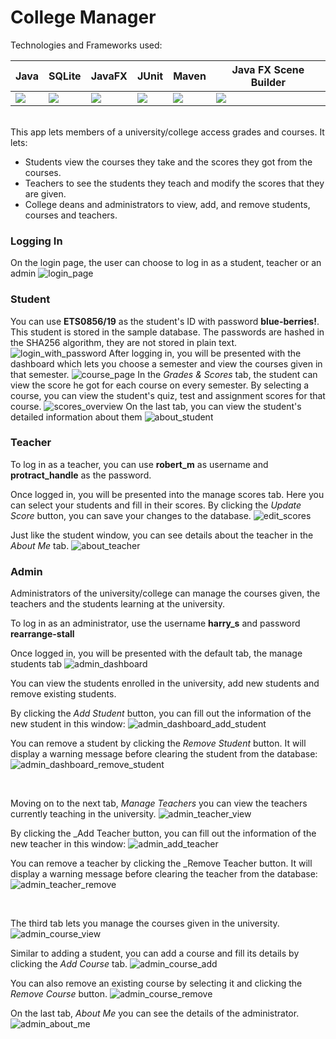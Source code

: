College Manager
===
Technologies and Frameworks used:


| Java                                                                            | SQLite                                                                     | JavaFX                                                                                                                                  | JUnit                                                          | Maven                                                                   | Java FX Scene Builder                                                   |
|---------------------------------------------------------------------------------|----------------------------------------------------------------------------|-----------------------------------------------------------------------------------------------------------------------------------------|----------------------------------------------------------------|-------------------------------------------------------------------------|-------------------------------------------------------------------------|
| ![](https://cdn.tutsplus.com/mobile/uploads/legacy/71_learn-java/Java_Logo.png) | ![](http://www.codebind.com/wp-content/uploads/2016/09/SQLite-300x193.jpg) | ![](http://static1.1.sqspcdn.com/static/f/923743/15112094/1321256728823/javafx_logo_color_1.jpg?token=iJn8PoIr9%2Fh6XR8DEjXSuozeozQ%3D) | ![](https://avatars1.githubusercontent.com/u/874086?v=3&s=400) | ![](https://www.liberiangeek.net/wp-content/uploads/2018/12/maven2.jpg) | ![](http://gluonhq.com/wp-content/uploads/2015/02/SceneBuilderLogo.png) |

<br>
This app lets members of a university/college access grades and courses. It lets:

* Students view the courses they take and the scores they got from the courses.
* Teachers to see the students they teach and modify the scores that they are given.
* College deans and administrators to view, add, and remove students, courses and teachers.

### Logging In
On the login page, the user can choose to log in as a student, teacher or an admin
![login_page](public/login.png)

### Student
You can use __ETS0856/19__ as the student's ID with password __blue-berries!__. This student is stored in the sample 
database. The passwords are hashed in the SHA256 algorithm, they are not stored in plain text.
![login_with_password](public/login_with_password.png)
After logging in, you will be presented with the dashboard which lets you choose a semester and view the courses 
given in that semester.
![course_page](public/student_course_dashboard.png)
In the _Grades & Scores_ tab, the student can view the score he got for each course on every semester.
By selecting a course, you can view the student's quiz, test and assignment scores for that course.
![scores_overview](public/scores_overview.png)
On the last tab, you can view the student's detailed information about them
![about_student](public/about_student.png)
<br>

### Teacher
To log in as a teacher, you can use __robert_m__ as username and __protract_handle__ as the password.

Once logged in, you will be presented into the manage scores tab. Here you can select your students and fill in 
their scores. By clicking the _Update Score_ button, you can save your changes to the database.
![edit_scores](public/edit_scores.png)

Just like the student window, you can see details about the teacher in the _About Me_ tab.
![about_teacher](public/about_teacher.png)
<br>

### Admin
Administrators of the university/college can manage the courses given, the teachers and the students learning at the 
university.

To log in as an administrator, use the username __harry_s__ and password __rearrange-stall__

Once logged in, you will be presented with the default tab, the manage students tab
![admin_dashboard](public/admin_dashboard.png)

You can view the students enrolled in the university, add new students and remove existing students.

By clicking the _Add Student_ button, you can fill out the information of the new student in this window:
![admin_dashboard_add_student](public/admin_dashboard_add_student.png)

You can remove a student by clicking the _Remove Student_ button. It will display a warning message before clearing 
the student from the database:
![admin_dashboard_remove_student](public/admin_dashboard_remove_student.png)

<br>

Moving on to the next tab, _Manage Teachers_ you can view the teachers currently teaching in the university.
![admin_teacher_view](public/admin_teacher_view.png)

By clicking the _Add Teacher button, you can fill out the information of the new teacher in this window:
![admin_add_teacher](public/admin_add_teacher.png)

You can remove a teacher by clicking the _Remove Teacher button. It will display a warning message before clearing
the teacher from the database:
![admin_teacher_remove](public/admin_teacher_remove.png)

<br>

The third tab lets you manage the courses given in the university.
![admin_course_view](public/admin_course_view.png)

Similar to adding a student, you can add a course and fill its details by clicking the _Add Course_ tab.
![admin_course_add](public/admin_course_add.png)

You can also remove an existing course by selecting it and clicking the _Remove Course_ button.
![admin_course_remove](public/admin_course_remove.png)

On the last tab, _About Me_ you can see the details of the administrator.
![admin_about_me](public/admin_about_me.png)
